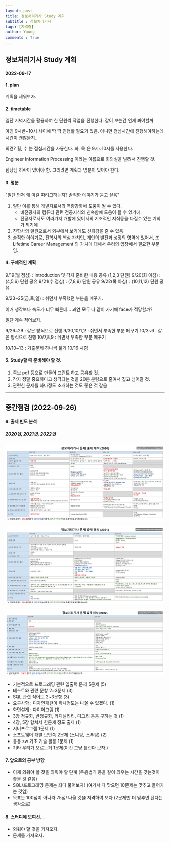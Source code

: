 ```yaml
---
layout: post
title: 정보처리기사 Study 계획
subtitle : 정보처리기사
tags: [자격증]
author: Young
comments : True
---
```


## 정보처리기사 Study 계획

#### 2022-09-17 


#### 1. plan

계획을 세워보자.

#### 2. timetable

일단 저녁시간을 활용하여 한 단원씩 작업을 진행한다.
같이 보는건 언제 봐야할까

아침 9시반~10시 사이에 딱 딱 진행할 필요가 있음.
아니면 점심시간에 진행해야하는데 시간이 괜찮을지..

의견?
월, 수 는 점심시간을 사용한다.
화, 목 은 9시~10시를 사용한다.

Engineer Information Processing 이라는 이름으로
회의실을 빌려서 진행할 것.

팀장님 허락이 있어야 함.
그러려면 계획과 명분이 있어야 한다.

#### 3. 명분

"일단 먼저 왜 이걸 따려고하는지? 솔직한 이야기가 듣고 싶음"

1. 일단 이를 통해 개발자로서의 역량강화에 도움이 될 수 있다.
    - 비전공자의 컴퓨터 관련 전공지식의 친숙함에 도움이 될 수 있기에.
    - 전공자로서도 여러가지 개발에 있어서의 기초적인 지식등을 다질수 있는 기회가 되기에
2. 진학사의 일원으로서 외부에서 보기에도 신뢰감을 줄 수 있음
3. 솔직한 이야기로, 진학사의 핵심 가치인, 개인의 발전과 성장의 영역에 있어서, 또 Lifetime Career Management 의 가치에 대해서 우리의 입장에서 필요한 부분임.

#### 4. 구체적인 계획

9/19(월 점심) : Introduction 및 각자 준비한 내용 공유 (1,2,3 단원)
9/20(화 아침) : (4,5,6) 단원 공유
9/21(수 점심) : (7,8,9) 단원 공유
9/22(목 아침) : (10,11,12) 단원 공유

9/23~25(금,토,일) : 쉬면서 부족했던 부분을 메꾸기.

이거 생각보다 속도가 너무 빠른데... 
과연 모두 다 같이 가기에 face가 적당할까?

일단 계속 적어보자.

9/26~29 : 같은 방식으로 진행
9/30,10/1,2 : 쉬면서 부족한 부분 메꾸기
10/3~6 : 같은 방식으로 진행
10/7,8,9 : 쉬면서 부족한 부분 메꾸기

10/10~13 : 기출문제 하나씩 풀기
10/16 시험 


#### 5. Study할 때 준비해야 할 것.

1. 족보 pdf 등으로 만들어 프린트 하고 공유할 것.
2. 각자 정말 중요하다고 생각되는 것을 20분 분량으로 줄여서 짚고 넘어갈 것.
3. 관련한 문제를 하나정도 소개하는 것도 좋은 것 같음

------------------------------

## 중간점검 (2022-09-26)

#### 6. 출제 빈도 분석

##### 2020년, 2021년, 2022년

![출제빈도2020](/assets/img/2020%20%EC%B6%9C%EC%A0%9C%EA%B2%BD%ED%96%A5%EB%B6%84%EC%84%9D.jpg)

![2021](/assets/img/2021%20%EC%B6%9C%EC%A0%9C%EA%B2%BD%ED%96%A5%EB%B6%84%EC%84%9D.jpg)

![2022](/assets/img/2022%20%EC%B6%9C%EC%A0%9C%EA%B2%BD%ED%96%A5%EB%B6%84%EC%84%9D.png)

- 기본적으로 프로그래밍 관련 입출력 문제 5문제 (5)
- 테스트와 관련 문항 2~3문제 (3)
- SQL 관련 적어도 2~3문항 (3)
- 요구사항 : 디자인패턴이 하나정도는 나올 수 있겠다. (1)
- 화면설계 : 다이어그램 (1)
- 3장 정규화, 반정규화, 카디널리티, 디그리 등등 구하는 것 (1)
- 4장, 5장 합쳐서 한문제 정도 출제  (1) 
- 서버프로그램 1문제 (1)
- 소프트웨어 개발 보안쪽 2문제 (스니핑,  스푸핑) (2)
- 응용 sw 기초 기술 활용 1문제 (1)
- 기타 우리가 모르는거 1문제(이건 그냥 틀린다 보자.)


#### 7. 앞으로의 공부 방향

- 이제 외워야 할 것을 외워야 할 단계 (두음법칙 등을 같이 외우는 시간을 갖는것이 좋을 것 같음)
- SQL/프로그래밍 문제는 죄다 풀어보자! (여기서 다 맞으면 10문제는 맞추고 들어가는 것임)
- 목표는 100점이 아니라 75점! 나올 것을 저격하여 보자 (2문제만 더 맞추면 된다는 생각으로)

#### 8. 스터디에 모여선...

- 외워야 할 것을 가져오자.
- 문제를 가져오자.

